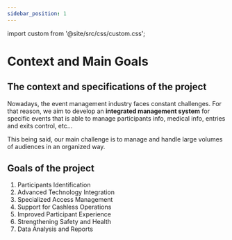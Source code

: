 ```yaml
---
sidebar_position: 1
---
```


import custom from '@site/src/css/custom.css';

# Context and Main Goals

## The context and specifications of the project

Nowadays, the event management industry faces constant challenges.
For that reason, we aim to develop an **integrated management system** for specific events that is able to manage participants info,
medical info, entries and exits control, etc…

This being said, our main challenge is to manage and handle large volumes of audiences in an organized way.

## Goals of the project

1. Participants Identification
2. Advanced Technology Integration
3. Specialized Access Management
4. Support for Cashless Operations
5. Improved Participant Experience
6. Strengthening Safety and Health
7. Data Analysis and Reports